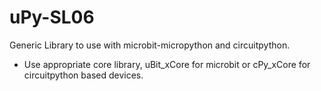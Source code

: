 # uPy-SL06
Generic Library to use with microbit-micropython and circuitpython.

* Use appropriate core library, uBit_xCore for microbit or cPy_xCore for circuitpython based devices.
